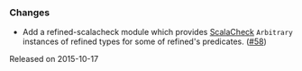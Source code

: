 ### Changes

* Add a refined-scalacheck module which provides [ScalaCheck][scalacheck]
  `Arbitrary` instances of refined types for some of refined's predicates.
  ([#58])

[#58]: https://github.com/fthomas/refined/issues/58
[scalacheck]: http://scalacheck.org/

Released on 2015-10-17
